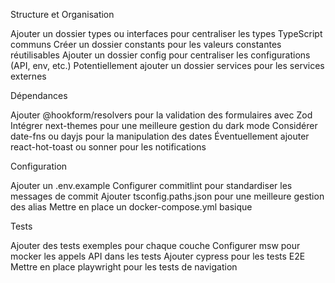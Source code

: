 Structure et Organisation


Ajouter un dossier types ou interfaces pour centraliser les types TypeScript communs
Créer un dossier constants pour les valeurs constantes réutilisables
Ajouter un dossier config pour centraliser les configurations (API, env, etc.)
Potentiellement ajouter un dossier services pour les services externes


Dépendances


Ajouter @hookform/resolvers pour la validation des formulaires avec Zod
Intégrer next-themes pour une meilleure gestion du dark mode
Considérer date-fns ou dayjs pour la manipulation des dates
Éventuellement ajouter react-hot-toast ou sonner pour les notifications


Configuration


Ajouter un .env.example
Configurer commitlint pour standardiser les messages de commit
Ajouter tsconfig.paths.json pour une meilleure gestion des alias
Mettre en place un docker-compose.yml basique


Tests


Ajouter des tests exemples pour chaque couche
Configurer msw pour mocker les appels API dans les tests
Ajouter cypress pour les tests E2E
Mettre en place playwright pour les tests de navigation